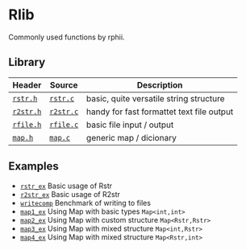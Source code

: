# Rlib

Commonly used functions by rphii.

## Library
| Header                   | Source                   | Description                                |
|--------------------------|--------------------------|--------------------------------------------|
| [`rstr.h`](src/rstr.h)   | [`rstr.c`](src/rstr.c)   | basic, quite versatile string structure    |
| [`r2str.h`](src/r2str.h) | [`r2str.c`](src/r2str.c) | handy for fast formattet text file output  |
| [`rfile.h`](src/rfile.h) | [`rfile.c`](src/rfile.c) | basic file input / output                  |
| [`map.h`](src/map.h)     | [`map.c`](src/map.c)     | generic map / dicionary                    |

## Examples
- [`rstr_ex`](examples/rstr_ex.c) Basic usage of Rstr
- [`r2str_ex`](examples/r2str_ex.c) Basic usage of R2str
- [`writecomp`](examples/writecomp.c) Benchmark of writing to files
- [`map1_ex`](examples/map1_ex.c) Using Map with basic types `Map<int,int>`
- [`map2_ex`](examples/map2_ex.c) Using Map with custom structure `Map<Rstr,Rstr>`
- [`map3_ex`](examples/map3_ex.c) Using Map with mixed structure `Map<int,Rstr>`
- [`map4_ex`](examples/map4_ex.c) Using Map with mixed structure `Map<Rstr,int>`
